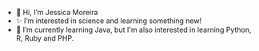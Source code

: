- 👋 Hi, I’m Jessica Moreira
- ✨ I’m interested in science and learning something new!
- 🌱 I’m currently learning Java, but I'm also interested in learning Python, R, Ruby and PHP.

<!---
JessRMoreira/JessRMoreira is a ✨ special ✨ repository because its `README.md` (this file) appears on your GitHub profile.
You can click the Preview link to take a look at your changes.
--->
